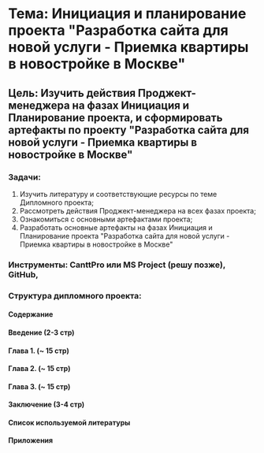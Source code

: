 # Тема: Инициация и планирование проекта "Разработка сайта для новой услуги - Приемка квартиры в новостройке в Москве"
## Цель: Изучить действия Проджект-менеджера на фазах Инициация и Планирование проекта, и сформировать артефакты по проекту "Разработка сайта для новой услуги - Приемка квартиры в новостройке в Москве"
### Задачи:
1. Изучить литературу и соответствующие ресурсы по теме Дипломного проекта;
2. Рассмотреть действия Проджект-менеджера на всех фазах проекта;
3. Ознакомиться с основными артефактами проекта;
4. Разработать основные артефакты на фазах Инициация и Планирование проекта "Разработка сайта для новой услуги - Приемка квартиры в новостройке в Москве"
### Инструменты: CanttPro или MS Project (решу позже), GitHub, 
### Структура дипломного проекта:
#### Содержание
#### Введение (2-3 стр)
#### Глава 1. (~ 15 стр)
#### Глава 2. (~ 15 стр)
#### Глава 3. (~ 15 стр)
#### Заключение (3-4 стр)
#### Список используемой литературы
#### Приложения
